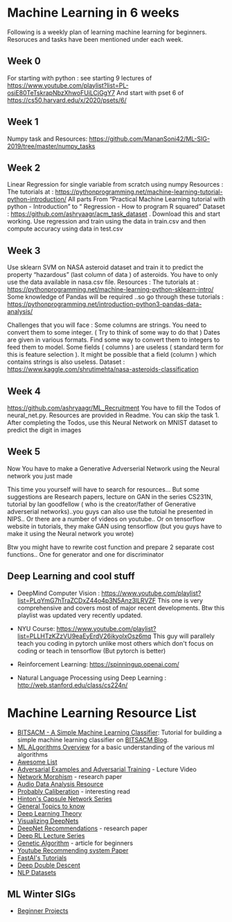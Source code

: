 # Machine Learning in 6 weeks
Following is a weekly plan of learning machine learning for beginners. Resoruces and tasks have been mentioned under each week.

## Week 0
For starting with python : see starting 9 lectures of https://www.youtube.com/playlist?list=PL-osiE80TeTskrapNbzXhwoFUiLCjGgY7
And start with pset 6 of https://cs50.harvard.edu/x/2020/psets/6/

## Week 1
Numpy task and Resources: https://github.com/MananSoni42/ML-SIG-2019/tree/master/numpy_tasks

## Week 2
Linear Regression for single variable from scratch using numpy 
Resources : 
The tutorials at : https://pythonprogramming.net/machine-learning-tutorial-python-introduction/
All parts From “Practical Machine Learning tutorial with python - Introduction” to 
“ Regression - How to program R squared”
Dataset : https://github.com/ashryaagr/acm_task_dataset . Download this and start working. Use regression and train using the data in train.csv and then compute accuracy using data in test.csv

## Week 3
Use sklearn SVM on NASA asteroid dataset and train it to predict the property “hazardous” (last column of data ) of asteroids. You have to only use the data available in nasa.csv file.
Resources :
The tutorials at : https://pythonprogramming.net/machine-learning-python-sklearn-intro/
Some knowledge of Pandas will be required ..so go through these tutorials : 
https://pythonprogramming.net/introduction-python3-pandas-data-analysis/

Challenges that you will face :
Some columns are strings. You need to convert them to some integer. ( Try to think of some way to do that )
Dates are given in various formats. Find some way to convert them to integers to feed them to model.
Some fields ( columns ) are useless ( standard term for this is feature selection ). It might be possible that a field (column ) which contains strings is also useless.
Dataset : https://www.kaggle.com/shrutimehta/nasa-asteroids-classification

## Week 4
https://github.com/ashryaagr/ML_Recruitment
You have to fill the Todos of neural_net.py. Resources are provided in Readme. You can skip the task 1.
After completing the Todos, use this Neural Network on MNIST dataset to predict the digit in images

## Week 5
Now You have to make a Generative Adverserial Network using the Neural network you just made

This time you yourself will have to search for resources... But some suggestions are Research papers, lecture on GAN in the series CS231N, tutorial by lan goodfellow ( who is the creator/father of Generative adverserial networks)..you guys can also use the tutoial he presented in NIPS.. Or there are a number of videos on youtube.. Or on tensorflow website in tutorials, they make GAN using tensorflow (but you guys have to make it using the Neural network you wrote)

Btw you might have to rewrite cost function and prepare 2 separate cost functions.. One for generator and one for discriminator

## Deep Learning and cool stuff
- DeepMind Computer Vision : https://www.youtube.com/playlist?list=PLqYmG7hTraZCDxZ44o4p3N5Anz3lLRVZF
This one is very comprehensive and covers most of major recent developments. Btw this playlist was updated very recently updated.

- NYU Course: https://www.youtube.com/playlist?list=PLLHTzKZzVU9eaEyErdV26ikyolxOsz6mq
This guy will parallely teach you coding in pytorch unlike most others which don't focus on coding or teach in tensorflow (But pytorch is better)

- Reinforcement Learning: https://spinningup.openai.com/

- Natural Language Processing using Deep Learning : http://web.stanford.edu/class/cs224n/

# Machine Learning Resource List

- [BITSACM - A Simple Machine Learning Classifier](https://blog.bitsacm.in/a-simple-machine-learning-classifier/): Tutorial for building a simple machine learning classifier on [BITSACM Blog](https://blog.bitsacm.in).
- [ML ALgorithms Overview](https://machinelearningmastery.com/a-tour-of-machine-learning-algorithms/) for a basic understanding of the various ml algorithms
- [Awesome List](https://github.com/ChristosChristofidis/awesome-deep-learning)
- [Adversarial Examples and Adversarial Training](https://www.youtube.com/watch?v=CIfsB_EYsVI&feature=youtu.be) - Lecture Video
- [Network Morphism](https://www.microsoft.com/en-us/research/publication/network-morphism/) - research paper
- [Audio Data Analysis Resource](https://www.analyticsvidhya.com/blog/2017/08/audio-voice-processing-deep-learning/)
- [Probably Caliberation](https://scikit-learn.org/stable/modules/calibration.html) - interesting read
- [Hinton's Capsule Network Series](https://medium.com/ai%C2%B3-theory-practice-business/understanding-hintons-capsule-networks-part-i-intuition-b4b559d1159b)
- [General Topics to know](http://www.cs.yale.edu/homes/radev/posts/thingstoknow.txt)
- [Deep Learning Theory](https://stats385.github.io/readings)
- [Visualizing DeepNets](http://yosinski.com/deepvis)
- [DeepNet Recommendations](https://arxiv.org/pdf/1206.5533v2.pdf) - research paper
- [Deep RL Lecture Series](https://sites.google.com/view/deep-rl-bootcamp/lectures)
- [Genetic Algorithm](https://blog.sicara.com/getting-started-genetic-algorithms-python-tutorial-81ffa1dd72f9) - article for beginners
- [Youtube Recommending system Paper](https://dl.acm.org/doi/10.1145/3298689.3346997)
- [FastAI's Tutorials](https://course.fast.ai/)
- [Deep Double Descent](https://openai.com/blog/deep-double-descent/)
- [NLP Datasets](https://datasets.quantumstat.com/)

## ML Winter SIGs
- [Beginner Projects](https://github.com/MananSoni42/ML-SIG-2019/)
